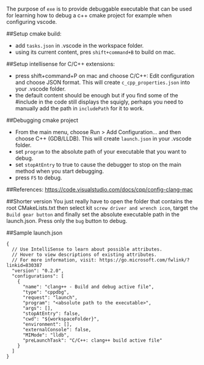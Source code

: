 The purpose of `exe` is to provide debuggable executable that can be used
for learning how to debug a c++ cmake project for example when configuring
vscode.

##Setup cmake build:
- add `tasks.json` in .vscode in the workspace folder.
- using its current content, pres `shift+command+B` to build on mac.

##Setup intellisense for C/C++ extensions:
- press shift+command+P on mac and choose C/C++: Edit configuration and choose
JSON format. This will create `c_cpp_properties.json` into your .vscode folder.
- the default content should be enough but if you find some of the #include
in the code still displays the squigly, perhaps you need to manually add the
path in `includePath` for it to work.

##Debugging cmake project
- From the main menu, choose Run > Add Configuration... and then choose C++
(GDB/LLDB). This will create `launch.json` in your .vscode folder.
- set `program` to the absolute path of your executable that you want to debug.
- set `stopAtEntry` to true to cause the debugger to stop on the main method
when you start debugging.
- press `F5` to debug.

##References:
https://code.visualstudio.com/docs/cpp/config-clang-mac

##Shorter version
You just really have to open the folder that contains the root CMakeLists.txt
then select kit `screw driver and wrench icon`, target `the Build gear button`
and finally set the absolute executable path in the launch.json. Press only the
`bug` button to debug.

##Sample launch.json
```
{
  // Use IntelliSense to learn about possible attributes.
  // Hover to view descriptions of existing attributes.
  // For more information, visit: https://go.microsoft.com/fwlink/?linkid=830387
  "version": "0.2.0",
  "configurations": [
    {
      "name": "clang++ - Build and debug active file",
      "type": "cppdbg",
      "request": "launch",
      "program": "<absolute path to the executable>",
      "args": [],
      "stopAtEntry": false,
      "cwd": "${workspaceFolder}",
      "environment": [],
      "externalConsole": false,
      "MIMode": "lldb",
      "preLaunchTask": "C/C++: clang++ build active file"
    }
  ]
}
```
